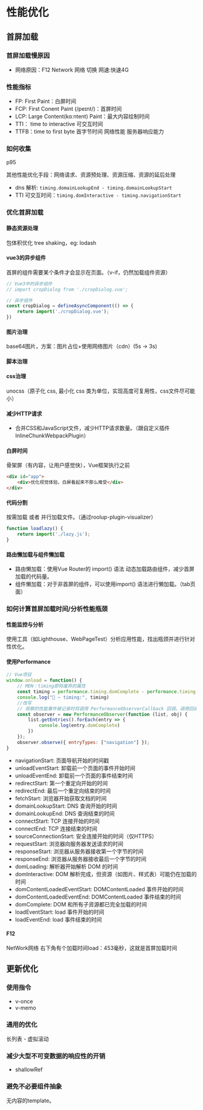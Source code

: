 # 性能优化

## 首屏加载

### 首屏加载慢原因

* 网络原因：F12 Network 网络 切换 网速:快速4G

### 性能指标

* FP: First Paint：白屏时间
* FCP: First Conent Paint (/peɪnt/)：首屏时间
* LCP: Large Content(kɑːntent) Paint：最大内容绘制时间
* TTI： time to interactive 可交互时间
* TTFB：time to first byte 首字节时间 网络性能 服务器响应能力

### 如何收集

p95

其他性能优化手段：网络请求、资源预处理、资源压缩、资源的延后处理

* dns 解析: `timing.domainLookupEnd - timing.domainLookupStart`
* TTI 可交互时间：`timing.domInteractive - timing.navigationStart`

### 优化首屏加载

#### 静态资源处理

包体积优化 tree shaking，eg: lodash

#### vue3的异步组件

首屏的组件需要某个条件才会显示在页面。（v-if，仍然加载组件资源）

```js
// Vue3中的异步组件
// import cropDialog from './cropDialog.vue';

// 异步组件
const cropDialog = defineAsyncComponent(() => {
    return import('./cropDialog.vue');
})
```

#### 图片治理

 base64图片，方案：图片占位+使用网络图片（cdn）(5s -> 3s)

#### 脚本治理

#### css治理

unocss（原子化 css, 最小化 css 类为单位，实现高度可复用性，css文件尽可能小）

#### 减少HTTP请求

* 合并CSS和JavaScript文件，减少HTTP请求数量。（跟自定义插件InlineChunkWebpackPlugin）

#### 白屏时间

骨架屏（有内容，让用户感觉快），Vue框架执行之前

```html
<div id="app">
    <div>优化视觉体验，白屏看起来不那么难受</div>
</div>
```

#### 代码分割

按需加载 或者 并行加载文件。（通过roolup-plugin-visualizer）

```js
function loadlazy() {
    return import('./lazy.js');
}
```

#### 路由懒加载与组件懒加载

* 路由懒加载：使用Vue Router的 import() 语法 动态加载路由组件，减少首屏加载的代码量。
* 组件懒加载：对于非首屏的组件，可以使用import() 语法进行懒加载。（tab页面）

### 如何计算首屏加载时间/分析性能瓶颈

#### 性能监控与分析

使用工具（如Lighthouse、WebPageTest）分析应用性能，找出瓶颈并进行针对性优化。

#### 使用Performance

```js
// Vue项目
window.onload = function() {
    // MDN：timing即将废弃的属性
    const timing = performance.timing.domComplete - performance.timing.navigationStart;
    console.log("🚀 ~ timing:", timing)
    //改写
    // 观察的性能事件被记录时将调用 PerformanceObserverCallback 回调。调用回调时，其第一个参数是 性能观察条目列表，第二个参数是 观察者 对象。
    const observer = new PerformanceObserver(function (list, obj) {
        list.getEntries().forEach(entry => {
            console.log(entry.domComplete)
        })
    });
    observer.observe({ entryTypes: ["navigation"] });
}
```

* navigationStart: 页面导航开始的时间戳
* unloadEventStart: 卸载前一个页面的事件开始时间
* unloadEventEnd: 卸载前一个页面的事件结束时间
* redirectStart: 第一个重定向开始的时间
* redirectEnd: 最后一个重定向结束的时间
* fetchStart: 浏览器开始获取文档的时间
* domainLookupStart: DNS 查询开始的时间
* domainLookupEnd: DNS 查询结束的时间
* connectStart: TCP 连接开始的时间
* connectEnd: TCP 连接结束的时间
* sourceConnectionStart: 安全连接开始的时间（仅HTTPS）
* requestStart: 浏览器向服务器发送请求的时间
* responseStart: 浏览器从服务器接收第一个字节的时间
* responseEnd: 浏览器从服务器接收最后一个字节的时间
* domLoading: 解析器开始解析 DOM 的时间
* domInteractive: DOM 解析完成，但资源（如图片、样式表）可能仍在加载的时间
* domContentLoadedEventStart: DOMContentLoaded 事件开始的时间
* domContentLoadedEventEnd: DOMContentLoaded 事件结束的时间
* domComplete: DOM 和所有子资源都已完全加载的时间
* loadEventStart: load 事件开始的时间
* loadEventEnd: load 事件结束的时间

#### F12

NetWork网络 右下角有个加载时间load：453毫秒，这就是首屏加载时间

## 更新优化

### 使用指令

* v-once
* v-memo

### 通用的优化

长列表 - 虚拟滚动

### 减少大型不可变数据的响应性的开销

* shallowRef

### 避免不必要组件抽象

无内容的template。